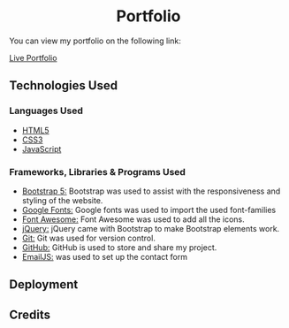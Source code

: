 <h1 align="center">Portfolio</h1>

You can view my portfolio on the following link:

[Live Portfolio]()

## Technologies Used

### Languages Used
-   [HTML5](https://en.wikipedia.org/wiki/HTML5)
-   [CSS3](https://en.wikipedia.org/wiki/Cascading_Style_Sheets)
-   [JavaScript](https://www.javascript.com/)

### Frameworks, Libraries & Programs Used
-   [Bootstrap 5:](https://getbootstrap.com/docs/4.4/getting-started/introduction/)
    Bootstrap was used to assist with the responsiveness and styling of the website. 
-   [Google Fonts:](https://fonts.google.com/)
    Google fonts was used to import the used font-families
-   [Font Awesome:](https://fontawesome.com/)
    Font Awesome was used to add all the icons.
-   [jQuery:](https://jquery.com/)
    jQuery came with Bootstrap to make Bootstrap elements work.
-   [Git:](https://git-scm.com/)
    Git was used for version control.
-   [GitHub:](https://github.com/)
    GitHub is used to store and share my project.
-   [EmailJS:](https://www.emailjs.com/) was used to set up the contact form

## Deployment


## Credits